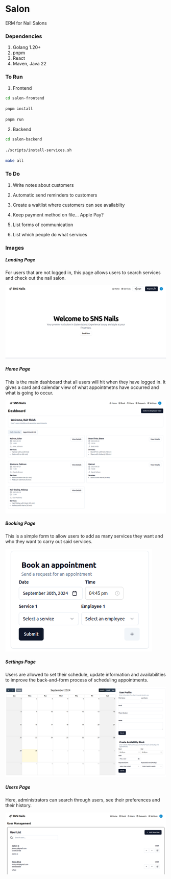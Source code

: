 # Salon

ERM for Nail Salons

### Dependencies

1. Golang 1.20+
2. pnpm
3. React
4. Maven, Java 22

### To Run

1. Frontend

```bash
cd salon-frontend

pnpm install

pnpm run
```

2. Backend

```bash
cd salon-backend

./scripts/install-services.sh

make all
```

### To Do

1. Write notes about customers

2. Automatic send reminders to customers

3. Create a waitlist where customers can see availabilty

4. Keep payment method on file... Apple Pay?

5. List forms of communication

6. List which people do what services


### Images

##### Landing Page

For users that are not logged in, this page allows users to search services and check out the nail salon.

![Alt text](images/landing.png "Landing Page")

##### Home Page

This is the main dashboard that all users will hit when they have logged in. It gives a card and calendar view of what appointmetns have occurred and what is going to occur.

![Alt text](images/home.png "Home Page")

##### Booking Page

This is a simple form to allow users to add as many services they want and who they want to carry out said services.

![Alt text](images/book.png "Booking Page")

##### Settings Page

Users are allowed to set their schedule, update information and availabilities to improve the back-and-form process of scheduling appointments.

![Alt text](images/settings.png "Settings Page")

##### Users Page

Here, administrators can search through users, see their preferences and their history.

![Alt text](images/users.png "Users Page")